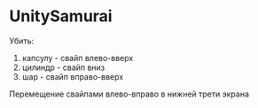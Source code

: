 # UnitySamurai
Убить:
1. капсулу - свайп влево-вверх
2. цилиндр - свайп вниз
3. шар - свайп вправо-вверх

Перемещение свайпами влево-вправо в нижней трети экрана

